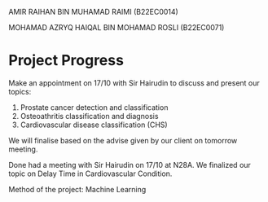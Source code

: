 AMIR RAIHAN BIN MUHAMAD RAIMI (B22EC0014)


MOHAMAD AZRYQ HAIQAL BIN MOHAMAD ROSLI (B22EC0071)

# Project Progress 

Make an appointment on 17/10 with Sir Hairudin to discuss and present our topics: 
1. Prostate cancer detection and classification
2. Osteoathritis classification and diagnosis
3. Cardiovascular disease classification (CHS)

We will finalise based on the advise given by our client on tomorrow meeting.

Done had a meeting with Sir Hairudin on 17/10 at N28A. We finalized our topic on Delay Time in Cardiovascular Condition.

Method of the project: Machine Learning 
